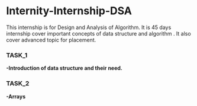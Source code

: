 # Internity-Internship-DSA
This internship is for Design and Analysis of Algorithm.  It is 45 days internship cover important concepts of data structure and algorithm .  It also cover advanced topic for placement. 

### TASK_1
**-Introduction of data structure and their need.**

### TASK_2
**-Arrays**

